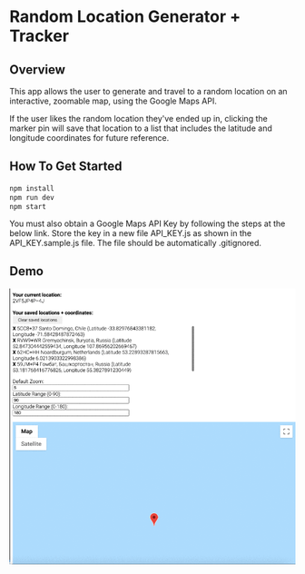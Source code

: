 # Random Location Generator + Tracker #

## Overview ##
This app allows the user to generate and travel to a random location on an interactive, zoomable map, using the Google Maps API.

If the user likes the random location they've ended up in, clicking the marker pin will save that location to a list that includes the latitude and longitude coordinates for future reference.

## How To Get Started ##
```
npm install
npm run dev
npm start
```

You must also obtain a Google Maps API Key by following the steps at the below link. Store the key in a new file API_KEY.js as shown in the API_KEY.sample.js file. The file should be automatically .gitignored.

## Demo ##
![](random-location-generator-tracker.gif)